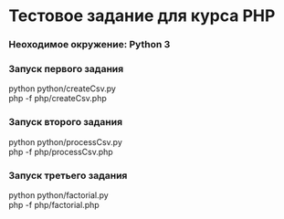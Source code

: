 # Тестовое задание для курса PHP

### Неоходимое окружение: Python 3

### Запуск первого задания

python python/createCsv.py  
php -f php/createCsv.php

### Запуск второго задания

python python/processCsv.py  
php -f php/processCsv.php

### Запуск третьего задания

python python/factorial.py  
php -f php/factorial.php
